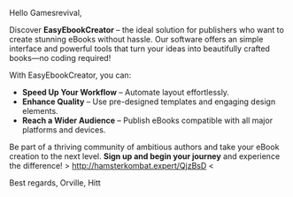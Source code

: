

Hello Gamesrevival,  

Discover **EasyEbookCreator** – the ideal solution for publishers who want to create stunning eBooks without hassle. Our software offers an simple interface and powerful tools that turn your ideas into beautifully crafted books—no coding required!  

With EasyEbookCreator, you can:  

- **Speed Up Your Workflow** – Automate layout effortlessly.  
- **Enhance Quality** – Use pre-designed templates and engaging design elements.  
- **Reach a Wider Audience** – Publish eBooks compatible with all major platforms and devices.  

Be part of a thriving community of ambitious authors and take your eBook creation to the next level. **Sign up and begin your journey** and experience the difference!  > http://hamsterkombat.expert/QjzBsD < 

Best regards,  Orville, Hitt